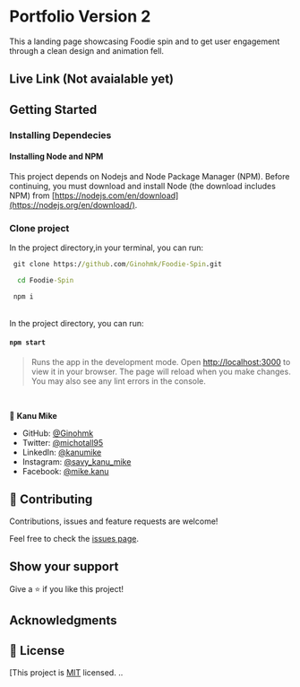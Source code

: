 # Portfolio Version 2

This a landing page showcasing Foodie spin and to get user engagement through a clean design and animation fell.

## Live Link (Not avaialable yet)

## Getting Started

### Installing Dependecies

#### Installing Node and NPM

This project depends on Nodejs and Node Package Manager (NPM). Before continuing, you must download and install Node (the download includes NPM) from [https://nodejs.com/en/download](https://nodejs.org/en/download/).

### Clone project

In the project directory,in your terminal, you can run:

```cmd
 git clone https://github.com/Ginohmk/Foodie-Spin.git
```

```cmd
  cd Foodie-Spin
```

```cmd
 npm i
```

<br>
In the project directory, you can run:

#### `npm start`

> Runs the app in the development mode. Open [http://localhost:3000](http://localhost:3000) to view it in your browser. The page will reload when you make changes. You may also see any lint errors in the console.

<br>

👤 **Kanu Mike**

- GitHub: [@Ginohmk](https://github.com/Ginohmk)
- Twitter: [@michotall95](https://www.twitter.com/michotall95)
- LinkedIn: [@kanumike](https://www.linkedin.com/in/kanu-mike-dev/)
- Instagram: [@savy_kanu_mike](https/instagram.com/savy_kanu_mike)
- Facebook: [@mike.kanu](https://www.facebook.com/mike.kanu)

## 🤝 Contributing

Contributions, issues and feature requests are welcome!

Feel free to check the [issues page](https://github.com/Ginohmk/Foodie-Spin/issues).

## Show your support

Give a ⭐️ if you like this project!

## Acknowledgments

## 📝 License

[This project is [MIT](https://github.com/Ginohmk/Foodie-Spin/blob/dev/LICENSE) licensed.
..
